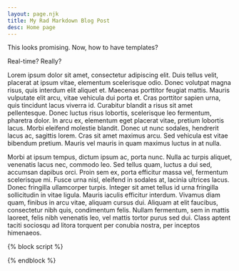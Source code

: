 ```yaml
---
layout: page.njk
title: My Rad Markdown Blog Post
desc: Home page
---
```


This looks promising. Now, how to have templates?

Real-time? Really?


Lorem ipsum dolor sit amet, consectetur adipiscing elit. Duis tellus velit, placerat at ipsum vitae, elementum scelerisque odio. Donec volutpat magna risus, quis interdum elit aliquet et. Maecenas porttitor feugiat mattis. Mauris vulputate elit arcu, vitae vehicula dui porta et. Cras porttitor sapien urna, quis tincidunt lacus viverra id. Curabitur blandit a risus sit amet pellentesque. Donec luctus risus lobortis, scelerisque leo fermentum, pharetra dolor. In arcu ex, elementum eget placerat vitae, pretium lobortis lacus. Morbi eleifend molestie blandit. Donec ut nunc sodales, hendrerit lacus ac, sagittis lorem. Cras sit amet maximus arcu. Sed vehicula est vitae bibendum pretium. Mauris vel mauris in quam maximus luctus in at nulla.

Morbi at ipsum tempus, dictum ipsum ac, porta nunc. Nulla ac turpis aliquet, venenatis lacus nec, commodo leo. Sed tellus quam, luctus a dui sed, accumsan dapibus orci. Proin sem ex, porta efficitur massa vel, fermentum scelerisque mi. Fusce urna nisl, eleifend in sodales at, lacinia ultrices lacus. Donec fringilla ullamcorper turpis. Integer sit amet tellus id urna fringilla sollicitudin in vitae ligula. Mauris iaculis efficitur interdum. Vivamus diam quam, finibus in arcu vitae, aliquam cursus dui. Aliquam at elit faucibus, consectetur nibh quis, condimentum felis. Nullam fermentum, sem in mattis laoreet, felis nibh venenatis leo, vel mattis tortor purus sed dui. Class aptent taciti sociosqu ad litora torquent per conubia nostra, per inceptos himenaeos.

{% block script %}
<script>
    //alert('this is ok!');
</script>
{% endblock %}
